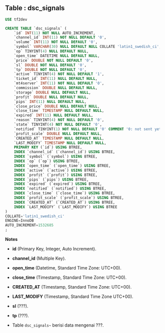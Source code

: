 Table : dsc_signals
---------------------

```SQL
USE tf2dev

CREATE TABLE `dsc_signals` (
	`id` INT(11) NOT NULL AUTO_INCREMENT,
	`channel_id` INT(11) NOT NULL DEFAULT '0',
	`volume` INT(11) NOT NULL DEFAULT '0',
	`symbol` VARCHAR(30) NULL DEFAULT NULL COLLATE 'latin1_swedish_ci',
	`op` TINYINT(4) NULL DEFAULT NULL,
	`open_time` DATETIME NULL DEFAULT NULL,
	`price` DOUBLE NOT NULL DEFAULT '0',
	`sl` DOUBLE NOT NULL DEFAULT '0',
	`tp` DOUBLE NOT NULL DEFAULT '0',
	`active` TINYINT(4) NOT NULL DEFAULT '1',
	`ticket_id` INT(11) NULL DEFAULT NULL,
	`mt4server` INT(11) NOT NULL DEFAULT '0',
	`commission` DOUBLE NULL DEFAULT NULL,
	`storage` DOUBLE NULL DEFAULT NULL,
	`profit` DOUBLE NULL DEFAULT NULL,
	`pips` INT(11) NULL DEFAULT NULL,
	`close_price` DOUBLE NULL DEFAULT NULL,
	`close_time` TIMESTAMP NULL DEFAULT NULL,
	`expired` INT(11) NULL DEFAULT NULL,
	`reason` TINYINT(4) NOT NULL DEFAULT '0',
	`state` TINYINT(4) NOT NULL DEFAULT '0',
	`notified` TINYINT(1) NOT NULL DEFAULT '0' COMMENT '0: not sent yet, 1: email sent',
	`profit_scale` DOUBLE NULL DEFAULT NULL,
	`CREATED_AT` TIMESTAMP NULL DEFAULT NULL,
	`LAST_MODIFY` TIMESTAMP NULL DEFAULT NULL,
	PRIMARY KEY (`id`) USING BTREE,
	INDEX `channel_id` (`channel_id`) USING BTREE,
	INDEX `symbol` (`symbol`) USING BTREE,
	INDEX `op` (`op`) USING BTREE,
	INDEX `open_time` (`open_time`) USING BTREE,
	INDEX `active` (`active`) USING BTREE,
	INDEX `profit` (`profit`) USING BTREE,
	INDEX `pips` (`pips`) USING BTREE,
	INDEX `expired` (`expired`) USING BTREE,
	INDEX `notified` (`notified`) USING BTREE,
	INDEX `close_time` (`close_time`) USING BTREE,
	INDEX `profit_scale` (`profit_scale`) USING BTREE,
	INDEX `CREATED_AT` (`CREATED_AT`) USING BTREE,
	INDEX `LAST_MODIFY` (`LAST_MODIFY`) USING BTREE
)
COLLATE='latin1_swedish_ci'
ENGINE=InnoDB
AUTO_INCREMENT=1532685
;
```
__Notes__

+ __id__ (Primary Key, Integer, Auto Increment).

+ __channel_id__ (Multiple Key).

+ __open_time__ (Datetime, Standard Time Zone: UTC+00).

+ __close_time__ (Timestamp, Standard Time Zone: UTC+00).

+ __CREATED_AT__ (Timestamp, Standard Time Zone: UTC+00).

+ __LAST_MODIFY__ (Timestamp, Standard Time Zone UTC+00).

+ __sl__ (???).

+ __tp__ (???).

+ Table `dsc_signals~` berisi data mengenai ???.